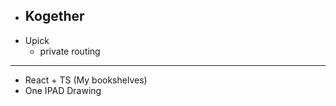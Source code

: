 - Kogether
  - 
- Upick
  - private routing
------------------------------------------------------------------------------------------------------
- React + TS (My bookshelves)
- One IPAD Drawing
